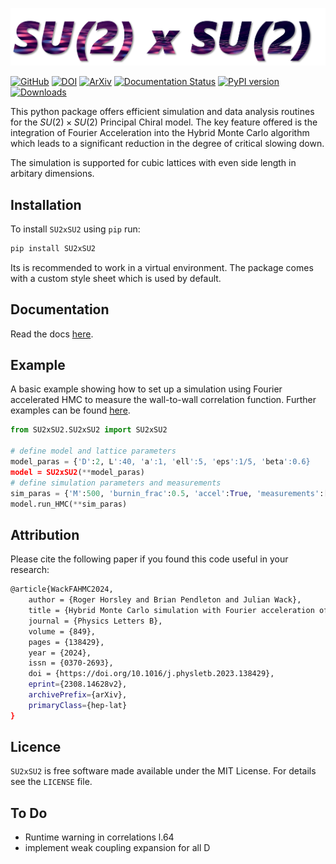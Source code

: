 ![logo](https://github.com/JulianWack/SU2xSU2/raw/master/logo.png)

[![GitHub](https://img.shields.io/badge/GitHub-JulianWack%2FSU2xSU2-blue?logo=GitHub)](https://github.com/JulianWack/SU2xSU2)
[![DOI](https://zenodo.org/badge/668764614.svg)](https://zenodo.org/badge/latestdoi/668764614)
[![ArXiv](https://img.shields.io/badge/arXiv-2308.14628v2-%23B31B1B?logo=arxiv)](https://arxiv.org/abs/2308.14628v2)
[![Documentation Status](https://readthedocs.org/projects/su2xsu2/badge/?version=latest)](https://su2xsu2.readthedocs.io/en/latest/?badge=latest)
[![PyPI version](https://badge.fury.io/py/SU2xSU2.svg)](https://badge.fury.io/py/SU2xSU2)
[![Downloads](https://static.pepy.tech/badge/SU2xSU2)](https://pepy.tech/project/SU2xSU2)

This python package offers efficient simulation and data analysis routines for the $SU(2) \times SU(2)$ Principal Chiral model. The key feature offered is the integration of Fourier Acceleration into the Hybrid Monte Carlo algorithm which leads to a significant reduction in the degree of critical slowing down.

The simulation is supported for cubic lattices with even side length in arbitary dimensions.

## Installation 
To install ``SU2xSU2`` using ``pip`` run:

```bash
pip install SU2xSU2
```
Its is recommended to work in a virtual environment. The package comes with a custom style sheet which is used by default.


## Documentation
Read the docs [here](https://su2xsu2.readthedocs.io/).


## Example
A basic example showing how to set up a simulation using Fourier accelerated HMC to measure the wall-to-wall correlation function.
Further examples can be found [here](https://su2xsu2.readthedocs.io/en/stable/usage.html#examples).
```python
from SU2xSU2.SU2xSU2 import SU2xSU2

# define model and lattice parameters 
model_paras = {'D':2, L':40, 'a':1, 'ell':5, 'eps':1/5, 'beta':0.6}
model = SU2xSU2(**model_paras)
# define simulation parameters and measurements
sim_paras = {'M':500, 'burnin_frac':0.5, 'accel':True, 'measurements':[model.ww_correlation_func], 'chain_paths':['corfunc_chain.npy']}
model.run_HMC(**sim_paras) 
```


## Attribution

Please cite the following paper if you found this code useful in your research:
```bash
@article{WackFAHMC2024,
    author = {Roger Horsley and Brian Pendleton and Julian Wack},
    title = {Hybrid Monte Carlo simulation with Fourier acceleration of the N = 2 principal chiral model in two dimensions},
    journal = {Physics Letters B},
    volume = {849},
    pages = {138429},
    year = {2024},
    issn = {0370-2693},
    doi = {https://doi.org/10.1016/j.physletb.2023.138429},
    eprint={2308.14628v2},
    archivePrefix={arXiv},
    primaryClass={hep-lat}
}
```


## Licence

``SU2xSU2`` is free software made available under the MIT License. For details see the `LICENSE` file.

## To Do
- Runtime warning in correlations l.64
- implement weak coupling expansion for all D
